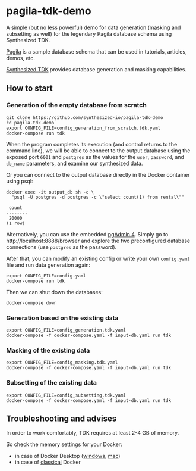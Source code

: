 # pagila-tdk-demo

A simple (but no less powerful) demo for data generation (masking and subsetting as well) for the legendary Pagila database schema using Synthesized TDK.

[Pagila](https://github.com/devrimgunduz/pagila) is a sample database schema that can be used in tutorials, articles, demos, etc.

[Synthesized TDK](https://docs.synthesized.io/tdk/latest/?utm_source=habr&utm_medium=devrel&utm_campaign=datagen) provides database generation and masking capabilities.


## How to start

### Generation of the empty database from scratch

```
git clone https://github.com/synthesized-io/pagila-tdk-demo
cd pagila-tdk-demo
export CONFIG_FILE=config_generation_from_scratch.tdk.yaml
docker-compose run tdk
```

When the program completes its execution (and control returns to the command line), we will be able to connect to the output database using the exposed port `6001` and `postgres` as the values for the `user`, `password`, and `db_name` parameters, and examine our synthesized data.

Or you can connect to the output database directly in the Docker container using psql:
```
docker exec -it output_db sh -c \
  "psql -U postgres -d postgres -c \"select count(1) from rental\""
```

```
 count
--------
 20000
(1 row)
```

Alternatively, you can use the embedded [pgAdmin 4](https://www.pgadmin.org/download). Simply go to http://localhost:8888/browser and explore the two preconfigured database connections (use `postgres` as the password).

After that, you can modify an existing config or write your own `config.yaml` file and run data generation again:
```
export CONFIG_FILE=config.yaml
docker-compose run tdk
```

Then we can shut down the databases:
```
docker-compose down
```

### Generation based on the existing data

```
export CONFIG_FILE=config_generation.tdk.yaml
docker-compose -f docker-compose.yaml -f input-db.yaml run tdk
```

### Masking of the existing data

```
export CONFIG_FILE=config_masking.tdk.yaml
docker-compose -f docker-compose.yaml -f input-db.yaml run tdk
```

### Subsetting of the existing data

```
export CONFIG_FILE=config_subsetting.tdk.yaml
docker-compose -f docker-compose.yaml -f input-db.yaml run tdk
```

## Troubleshooting and advises

In order to work comfortably, TDK requires at least 2-4 GB of memory.

So check the memory settings for your Docker:
- in case of Docker Desktop ([windows](https://docs.docker.com/desktop/settings/windows), [mac](https://docs.docker.com/desktop/settings/mac))
- in case of [classical](https://docs.docker.com/config/containers/resource_constraints) Docker
